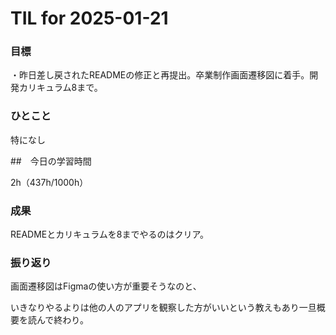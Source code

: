 # TIL for 2025-01-21

### 目標

・昨日差し戻されたREADMEの修正と再提出。卒業制作画面遷移図に着手。開発カリキュラム8まで。

### ひとこと

特になし

##　今日の学習時間

2h（437h/1000h）


### 成果

READMEとカリキュラムを8までやるのはクリア。

### 振り返り

画面遷移図はFigmaの使い方が重要そうなのと、

いきなりやるよりは他の人のアプリを観察した方がいいという教えもあり一旦概要を読んで終わり。
